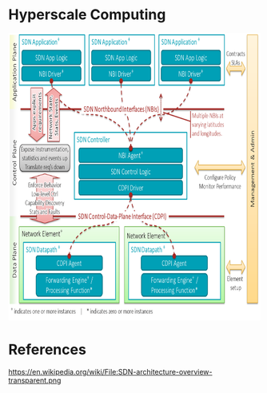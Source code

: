 # Hyperscale Computing


<img src="images/SDN-architecture-overview-transparent.png" witdth="1116" height="576"></img>


# References

https://en.wikipedia.org/wiki/File:SDN-architecture-overview-transparent.png
